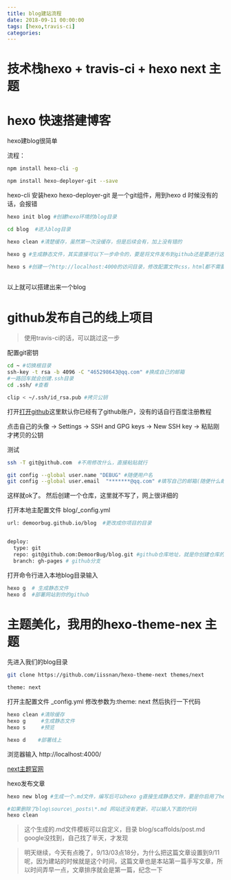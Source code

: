 ```yaml
---
title: blog建站流程
date: 2018-09-11 00:00:00
tags: [hexo,travis-ci]
categories:
---
```


# 技术栈hexo + travis-ci + hexo next 主题

# hexo 快速搭建博客
hexo建blog很简单

流程：

```bash
npm install hexo-cli -g

npm install hexo-deployer-git --save

```
<!-- more -->
hexo-cli 安装hexo
hexo-deployer-git 是一个git组件，用到hexo d 时候没有的话，会报错

```bash
hexo init blog #创建hexo环境的blog目录

cd blog  #进入blog目录

hexo clean #清楚缓存，虽然第一次没缓存，但是后续会有，加上没有错的

hexo g #生成静态文件，其实直接可以下一步命令的，要是将文件发布到github还是要进行这一步

hexo s #创建一个http://localhost:4000的访问目录，修改配置文件css，html都不需要重启访问(我踩的坑，填一下)
 
```
以上就可以搭建出来一个blog

# github发布自己的线上项目

>使用travis-ci的话，可以跳过这一步

配置git密钥

```bash
cd ~ #切换根目录
ssh-key -t rsa -b 4096 -C "465298643@qq.com" #换成自己的邮箱
#一路回车就会创建.ssh目录
cd .ssh/ #查看

clip < ~/.ssh/id_rsa.pub #拷贝公钥

```

打开[打开github](https://www.github.com)这里默认你已经有了github账户，没有的话自行百度注册教程

点击自己的头像 -> Settings -> SSH and GPG keys -> New SSH key -> 粘贴刚才拷贝的公钥

测试

```bash
ssh -T git@github.com  #不用修改什么，直接粘贴就行

git config --global user.name "DEBUG" #随便用户名
git config --global user.email  "*******@qq.com" #填写自己的邮箱(随便什么邮箱)

```
这样就ok了。
然后创建一个仓库，这里就不写了，网上很详细的



打开本地主配置文件 blog/_config.yml

```bash
url: demoorbug.github.io/blog  #更改成你项目的目录


deploy:
  type: git
  repo: git@github.com:DemoorBug/blog.git #github仓库地址，就是你创建仓库的地址，可以打开github进入仓库点击绿色按钮clone or download -> Use SSH
  branch: gh-pages # github分支
```
打开命令行进入本地blog目录输入

```bash
hexo g  # 生成静态文件
hexo d  #部署网站到你的github

```
# 主题美化，我用的hexo-theme-nex 主题
先进入我们的blog目录
```bash
git clone https://github.com/iissnan/hexo-theme-next themes/next

theme: next

```
打开主配置文件 _config.yml
修改参数为:theme: next
然后执行一下代码
```bash
hexo clean #清除缓存
hexo g     #生成静态文件
hexo s     #预览

hexo d    #部署线上
```
浏览器输入 http://localhost:4000/

[next主题官网](http://theme-next.iissnan.com/)

hexo发布文章
```bash
hexo new blog #生成一个.md文件，编写后可以hexo g直接生成静态文件，要是你启用了hexo s 就不用那么麻烦了，直接刷新网页就可以了

#如果删除了blog\source\_posts\*.md 网站还没有更新，可以输入下面的代码
hexo clean

```
> 这个生成的.md文件模板可以自定义，目录 blog/scaffolds/post.md google没找到，自己找了半天，才发现

> 明天继续，今天有点晚了，9/13/03点18分，为什么把这篇文章设置到9/11呢，因为建站的时候就是这个时间，这篇文章也是本站第一篇手写文章，所以时间弄早一点，文章排序就会是第一篇，纪念一下